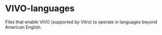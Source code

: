 VIVO-languages
==============

Files that enable VIVO (supported by Vitro) to operate in languages beyond American English.
